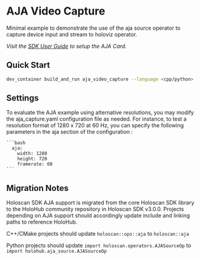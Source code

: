 # AJA Video Capture

Minimal example to demonstrate the use of the aja source operator to capture device input and stream to holoviz operator.

*Visit the [SDK User Guide](https://docs.nvidia.com/holoscan/sdk-user-guide/aja_setup.html) to setup the AJA Card.*

## Quick Start

```bash
dev_container build_and_run aja_video_capture --language <cpp/python>
```

## Settings

 To evaluate the AJA example using alternative resolutions, you may modify the aja_capture.yaml configuration file as needed. For instance, to test a resolution format of 1280 x 720 at 60 Hz, you can specify the following parameters in the aja section of the configuration :
   
    ```bash
      aja:
        width: 1280
        height: 720
        framerate: 60
    ```

## Migration Notes

Holoscan SDK AJA support is migrated from the core Holoscan SDK library to the HoloHub community repository in Holoscan SDK v3.0.0.
Projects depending on AJA support should accordingly update include and linking paths to reference HoloHub.

C++/CMake projects should update `holoscan::ops::aja` to `holoscan::aja`

Python projects should update `import holoscan.operators.AJASourceOp` to `import holohub.aja_source.AJASourceOp`
